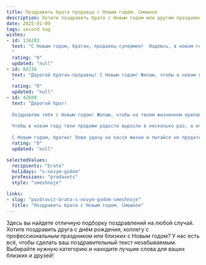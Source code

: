 ```yaml
---
title: Поздравить брата продавца с Новым годом. Смешное
description: Хотите поздравить брата с Новым годом или другим праздником? Наш ИИ создаст незабываемое поздравление, а вы обязательно выделитесь среди других.  
date: 2025-01-09
tags: second tag
wishes:
- id: 134283
  text: "С Новым годом, братан, продавец-супермен!  Надеюсь, в новом году твои продажи будут такими же взрывными, как твои шутки (хотя тут есть над чем поработать 😉). Желаю тебе горы денег (чтобы не пришлось продавать по дешевке!), океан позитива и минимум вредных клиентов!  Пусть каждый день будет сюрпризом, а касса – полна!
  "
  rating: "0"
  updated: "null"
- id: 84236
  text: "Дорогой братан-продавец! С Новым годом! Желаю, чтобы в новом году твои продажи взлетели выше елки, а клиенты были настолько довольны, что дарили тебе не только деньги, но и бесплатные отпуска на Багамы!  Пусть твой год будет таким же ярким и искрящимся, как шампанское, а кассовый аппарат – никогда не молчит!  Счастливого Нового года!
  "
  rating: "0"
  updated: "null"
- id: 42609
  text: "Дорогой брат!
  
  Поздравляю тебя с Новым годом! Желаю, чтобы на твоем жизненном прилавке всегда были только свежие идеи и радостные моменты, а акции счастья не заканчивались! Пусть твоя жизнь будет как хороший товар — качественной, по разумной цене и с отличным спросом!
  
  Чтобы в новом году твои продажи радости выросли в несколько раз, а очереди за улыбками не кончались! Пускай все твои коллеги завидуют, как мы с тобой с легкостью можем продать даже декабрьский снег!
  
  С Новым годом, братик! Лови удачу на кассе жизни и пытайся не продать все свои выходные!"
  rating: "0"
  updated: "null"

selectedValues:
  recipients: "brata"
  holidays: "s-novym-godom"
  professions: "prodavets"
  style: "smeshnoje"

links:
- slug: "pozdravit-brata-s-novym-godom-smeshnoje"
  title: "Поздравить брата с Новым годом. Смешное"
---
```


Здесь вы найдете отличную подборку поздравлений на любой случай.
Хотите поздравить друга с днём рождения, коллегу с профессиональным праздником или близких с Новым годом? У нас есть всё, чтобы сделать ваш поздравительный текст незабываемым. Выбирайте нужную категорию и находите лучшие слова для ваших близких и друзей!
